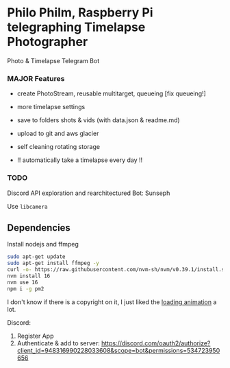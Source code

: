 # Philo Philm, Raspberry Pi telegraphing Timelapse Photographer

Photo &amp; Timelapse Telegram Bot

### MAJOR Features

- create PhotoStream, reusable multitarget, queueing [fix queueing!]
- more timelapse settings

- save to folders shots & vids (with data.json & readme.md)
- upload to git and aws glacier
- self cleaning rotating storage

- !! automatically take a timelapse every day !!

### TODO

Discord API exploration and rearchitectured Bot: Sunseph

Use `libcamera`

## Dependencies

Install nodejs and ffmpeg

```sh
sudo apt-get update
sudo apt-get install ffmpeg -y
curl -o- https://raw.githubusercontent.com/nvm-sh/nvm/v0.39.1/install.sh | bash
nvm install 16
nvm use 16
npm i -g pm2
```

I don't know if there is a copyright on it, I just liked the [loading animation](https://smashinghub.com/10-cool-loading-animated-gif.htm) a lot.

Discord:

1. Register App
2. Authenticate & add to server: https://discord.com/oauth2/authorize?client_id=948316990228033608&scope=bot&permissions=534723950656
